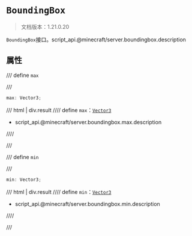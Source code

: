# `BoundingBox`

> 文档版本：1.21.0.20

`BoundingBox`接口。script_api.@minecraft/server.boundingbox.description

## 属性

/// define
`max`


///

```js
max: Vector3;
```

/// html | div.result
//// define
`max`：[`Vector3`](./vector3.md)

- script_api.@minecraft/server.boundingbox.max.description


////

///


/// define
`min`


///

```js
min: Vector3;
```

/// html | div.result
//// define
`min`：[`Vector3`](./vector3.md)

- script_api.@minecraft/server.boundingbox.min.description


////

///

